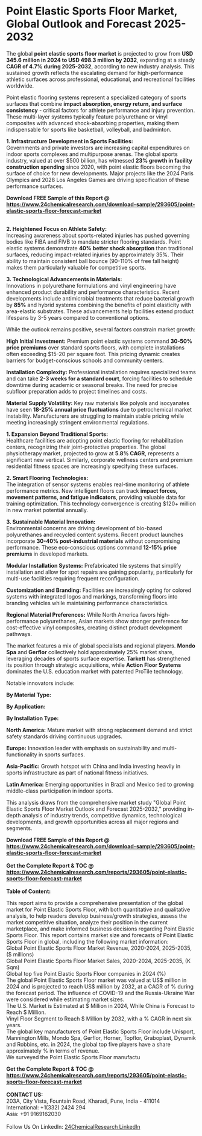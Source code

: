 <h1>Point Elastic Sports Floor Market, Global Outlook and Forecast 2025-2032</h1><p>The global <strong>point elastic sports floor market</strong> is projected to grow from <strong>USD 345.6 million in 2024 to USD 498.3 million by 2032</strong>, expanding at a steady <strong>CAGR of 4.7% during 2025-2032</strong>, according to new industry analysis. This sustained growth reflects the escalating demand for high-performance athletic surfaces across professional, educational, and recreational facilities worldwide.</p><p>Point elastic flooring systems represent a specialized category of sports surfaces that combine <strong>impact absorption, energy return, and surface consistency</strong> - critical factors for athlete performance and injury prevention. These multi-layer systems typically feature polyurethane or vinyl composites with advanced shock-absorbing properties, making them indispensable for sports like basketball, volleyball, and badminton.</p><p><strong>1. Infrastructure Development in Sports Facilities:</strong><br>
Governments and private investors are increasing capital expenditures on indoor sports complexes and multipurpose arenas. The global sports industry, valued at over $500 billion, has witnessed <strong>23% growth in facility construction spending</strong> since 2020, with point elastic floors becoming the surface of choice for new developments. Major projects like the 2024 Paris Olympics and 2028 Los Angeles Games are driving specification of these performance surfaces.</p><div><b>Download FREE Sample of this Report @ 
            <a href="https://www.24chemicalresearch.com/download-sample/293605/point-elastic-sports-floor-forecast-market">
            https://www.24chemicalresearch.com/download-sample/293605/point-elastic-sports-floor-forecast-market</a></b></div><br><p><strong>2. Heightened Focus on Athlete Safety:</strong><br>
Increasing awareness about sports-related injuries has pushed governing bodies like FIBA and FIVB to mandate stricter flooring standards. Point elastic systems demonstrate <strong>40% better shock absorption</strong> than traditional surfaces, reducing impact-related injuries by approximately 35%. Their ability to maintain consistent ball bounce (90-110% of free fall height) makes them particularly valuable for competitive sports.</p><p><strong>3. Technological Advancements in Materials:</strong><br>
Innovations in polyurethane formulations and vinyl engineering have enhanced product durability and performance characteristics. Recent developments include antimicrobial treatments that reduce bacterial growth by <strong>85%</strong> and hybrid systems combining the benefits of point elasticity with area-elastic substrates. These advancements help facilities extend product lifespans by 3-5 years compared to conventional options.</p><p>While the outlook remains positive, several factors constrain market growth:</p><p><strong>High Initial Investment:</strong> Premium point elastic systems command <strong>30-50% price premiums</strong> over standard sports floors, with complete installations often exceeding $15-20 per square foot. This pricing dynamic creates barriers for budget-conscious schools and community centers.</p><p><strong>Installation Complexity:</strong> Professional installation requires specialized teams and can take <strong>2-3 weeks for a standard court</strong>, forcing facilities to schedule downtime during academic or seasonal breaks. The need for precise subfloor preparation adds to project timelines and costs.</p><p><strong>Material Supply Volatility:</strong> Key raw materials like polyols and isocyanates have seen <strong>18-25% annual price fluctuations</strong> due to petrochemical market instability. Manufacturers are struggling to maintain stable pricing while meeting increasingly stringent environmental regulations.</p><p><strong>1. Expansion Beyond Traditional Sports:</strong><br>
Healthcare facilities are adopting point elastic flooring for rehabilitation centers, recognizing their joint-protective properties. The global physiotherapy market, projected to grow at <strong>5.8% CAGR</strong>, represents a significant new vertical. Similarly, corporate wellness centers and premium residential fitness spaces are increasingly specifying these surfaces.</p><p><strong>2. Smart Flooring Technologies:</strong><br>
The integration of sensor systems enables real-time monitoring of athlete performance metrics. New intelligent floors can track <strong>impact forces, movement patterns, and fatigue indicators</strong>, providing valuable data for training optimization. This technology convergence is creating $120+ million in new market potential annually.</p><p><strong>3. Sustainable Material Innovation:</strong><br>
Environmental concerns are driving development of bio-based polyurethanes and recycled content systems. Recent product launches incorporate <strong>30-40% post-industrial materials</strong> without compromising performance. These eco-conscious options command <strong>12-15% price premiums</strong> in developed markets.</p><p><strong>Modular Installation Systems:</strong> Prefabricated tile systems that simplify installation and allow for spot repairs are gaining popularity, particularly for multi-use facilities requiring frequent reconfiguration.</p><p><strong>Customization and Branding:</strong> Facilities are increasingly opting for colored systems with integrated logos and markings, transforming floors into branding vehicles while maintaining performance characteristics.</p><p><strong>Regional Material Preferences:</strong> While North America favors high-performance polyurethanes, Asian markets show stronger preference for cost-effective vinyl composites, creating distinct product development pathways.</p><p>The market features a mix of global specialists and regional players. <strong>Mondo Spa</strong> and <strong>Gerflor</strong> collectively hold approximately 25% market share, leveraging decades of sports surface expertise. <strong>Tarkett</strong> has strengthened its position through strategic acquisitions, while <strong>Action Floor Systems</strong> dominates the U.S. education market with patented ProTile technology.</p><p>Notable innovators include:
</p><p><strong>By Material Type:</strong></p><p><strong>By Application:</strong></p><p><strong>By Installation Type:</strong></p><p><strong>North America:</strong> Mature market with strong replacement demand and strict safety standards driving continuous upgrades.</p><p><strong>Europe:</strong> Innovation leader with emphasis on sustainability and multi-functionality in sports surfaces.</p><p><strong>Asia-Pacific:</strong> Growth hotspot with China and India investing heavily in sports infrastructure as part of national fitness initiatives.</p><p><strong>Latin America:</strong> Emerging opportunities in Brazil and Mexico tied to growing middle-class participation in indoor sports.</p><p>This analysis draws from the comprehensive market study "Global Point Elastic Sports Floor Market Outlook and Forecast 2025-2032," providing in-depth analysis of industry trends, competitive dynamics, technological developments, and growth opportunities across all major regions and segments.</p><div><b>Download FREE Sample of this Report @ 
            <a href="https://www.24chemicalresearch.com/download-sample/293605/point-elastic-sports-floor-forecast-market">
            https://www.24chemicalresearch.com/download-sample/293605/point-elastic-sports-floor-forecast-market</a></b></div><br><div><b>Get the Complete Report & TOC @ 
            <a href="https://www.24chemicalresearch.com/reports/293605/point-elastic-sports-floor-forecast-market">
            https://www.24chemicalresearch.com/reports/293605/point-elastic-sports-floor-forecast-market</a></b></div><br>
            <b>Table of Content:</b><p>This report aims to provide a comprehensive presentation of the global market for Point Elastic Sports Floor, with both quantitative and qualitative analysis, to help readers develop business/growth strategies, assess the market competitive situation, analyze their position in the current marketplace, and make informed business decisions regarding Point Elastic Sports Floor. This report contains market size and forecasts of Point Elastic Sports Floor in global, including the following market information:<br />
Global Point Elastic Sports Floor Market Revenue, 2020-2024, 2025-2035, ($ millions)<br />
Global Point Elastic Sports Floor Market Sales, 2020-2024, 2025-2035, (K Sqm)<br />
Global top five Point Elastic Sports Floor companies in 2024 (%)<br />
The global Point Elastic Sports Floor market was valued at US$ million in 2024 and is projected to reach US$ million by 2032, at a CAGR of % during the forecast period. The influence of COVID-19 and the Russia-Ukraine War were considered while estimating market sizes.<br />
The U.S. Market is Estimated at $ Million in 2024, While China is Forecast to Reach $ Million.<br />
Vinyl Floor Segment to Reach $ Million by 2032, with a % CAGR in next six years.<br />
The global key manufacturers of Point Elastic Sports Floor include Unisport, Mannington Mills, Mondo Spa, Gerflor, Horner, Topflor, Graboplast, Dynamik and Robbins, etc. in 2024, the global top five players have a share approximately % in terms of revenue.<br />
We surveyed the Point Elastic Sports Floor manufactu</p><div><b>Get the Complete Report & TOC @ 
            <a href="https://www.24chemicalresearch.com/reports/293605/point-elastic-sports-floor-forecast-market">
            https://www.24chemicalresearch.com/reports/293605/point-elastic-sports-floor-forecast-market</a></b></div><br><b>CONTACT US:</b><br>
            203A, City Vista, Fountain Road, Kharadi, Pune, India - 411014<br>
            International: +1(332) 2424 294<br>
            Asia: +91 9169162030 <br><br>
            Follow Us On LinkedIn: <a href="https://www.linkedin.com/company/24chemicalresearch/">24ChemicalResearch LinkedIn</a>